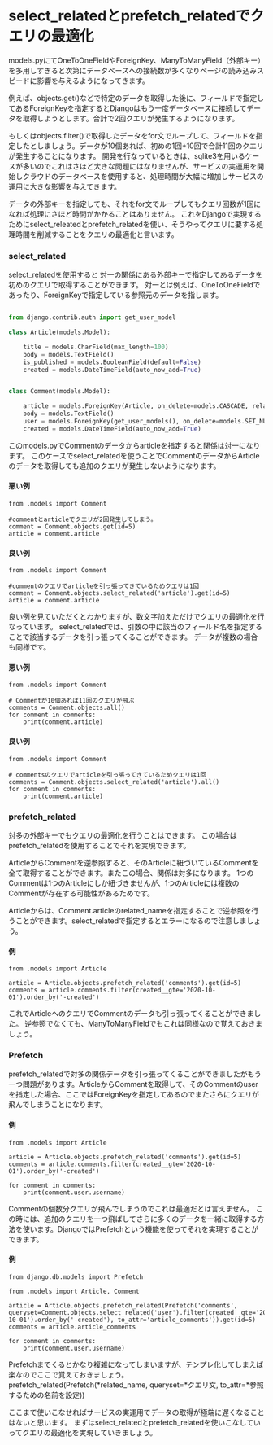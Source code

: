 # select_relatedとprefetch_relatedでクエリの最適化

models.pyにてOneToOneFieldやForeignKey、ManyToManyField（外部キー）を多用しすぎると次第にデータベースへの接続数が多くなりページの読み込みスピードに影響を与えるようになってきます。

例えば、objects.get()などで特定のデータを取得した後に、フィールドで指定してあるForeignKeyを指定するとDjangoはもう一度データベースに接続してデータを取得しようとします。合計で2回クエリが発生するようになります。

もしくはobjects.filter()で取得したデータをfor文でループして、フィールドを指定したとしましょう。データが10個あれば、初めの1回+10回で合計11回のクエリが発生することになります。
開発を行なっているときは、sqlite3を用いるケースが多いのでこれはさほど大きな問題にはなりませんが、サービスの実運用を開始しクラウドのデータベースを使用すると、処理時間が大幅に増加しサービスの運用に大きな影響を与えてきます。

データの外部キーを指定しても、それをfor文でループしてもクエリ回数が1回になれば処理にさほど時間がかかることはありません。
これをDjangoで実現するためにselect_releatedとprefetch_relatedを使い、そうやってクエリに要する処理時間を削減することをクエリの最適化と言います。

### select_related

select_relatedを使用すると 対一の関係にある外部キーで指定してあるデータを初めのクエリで取得することができます。
対一とは例えば、OneToOneFieldであったり、ForeignKeyで指定している参照元のデータを指します。

```python:models.py

from django.contrib.auth import get_user_model

class Article(models.Model):

    title = models.CharField(max_length=100)
    body = models.TextField()
    is_published = models.BooleanField(default=False)
    created = models.DateTimeField(auto_now_add=True)


class Comment(models.Model):

    article = models.ForeignKey(Article, on_delete=models.CASCADE, related_name='comments')
    body = models.TextField()
    user = models.ForeignKey(get_user_models(), on_delete=models.SET_NULL)
    created = models.DateTimeField(auto_now_add=True)
```

このmodels.pyでCommentのデータからarticleを指定すると関係は対一になります。
このケースでselect_relatedを使うことでCommentのデータからArticleのデータを取得しても追加のクエリが発生しないようになります。

#### 悪い例

    from .models import Comment

    #commentとarticleでクエリが2回発生してしまう。
    comment = Comment.objects.get(id=5)
    article = comment.article

#### 良い例

    from .models import Comment

    #commentのクエリでarticleを引っ張ってきているためクエリは1回
    comment = Comment.objects.select_related('article').get(id=5)
    article = comment.article

良い例を見ていただくとわかりますが、数文字加えただけでクエリの最適化を行なっています。
select_relatedでは、引数の中に該当のフィールド名を指定することで該当するデータを引っ張ってくることができます。
データが複数の場合も同様です。

#### 悪い例

    from .models import Comment

    # Commentが10個あれば11回のクエリが飛ぶ
    comments = Comment.objects.all()
    for comment in comments:
        print(comment.article)

#### 良い例

    from .models import Comment

    # commentsのクエリでarticleを引っ張ってきているためクエリは1回
    comments = Comment.objects.select_related('article').all()
    for comment in comments:
        print(comment.article)

### prefetch_related

対多の外部キーでもクエリの最適化を行うことはできます。
この場合はprefetch_relatedを使用することでそれを実現できます。

ArticleからCommentを逆参照すると、そのArticleに紐づいているCommentを全て取得することができます。またこの場合、関係は対多になります。
1つのCommentは1つのArticleにしか紐づきませんが、1つのArticleには複数のCommentが存在する可能性があるためです。

Articleからは、Comment.articleのrelated_nameを指定することで逆参照を行うことができます。select_relatedで指定するとエラーになるので注意しましょう。

#### 例

    from .models import Article

    article = Article.objects.prefetch_related('comments').get(id=5)
    comments = article.comments.filter(created__gte='2020-10-01').order_by('-created')

これでArticleへのクエリでCommentのデータも引っ張ってくることができました。
逆参照でなくても、ManyToManyFieldでもこれは同様なので覚えておきましょう。

### Prefetch

prefetch_relatedで対多の関係データを引っ張ってくることができましたがもう一つ問題があります。ArticleからCommentを取得して、そのCommentのuserを指定した場合、ここではForeignKeyを指定してあるのでまたさらにクエリが飛んでしまうことになります。

#### 例

    from .models import Article

    article = Article.objects.prefetch_related('comments').get(id=5)
    comments = article.comments.filter(created__gte='2020-10-01').order_by('-created')

    for comment in comments:
        print(comment.user.username)

Commentの個数分クエリが飛んでしまうのでこれは最適だとは言えません。
この時には、追加のクエリを一つ飛ばしてさらに多くのデータを一緒に取得する方法を使います。DjangoではPrefetchという機能を使ってそれを実現することができます。

#### 例

    from django.db.models import Prefetch

    from .models import Article, Comment

    article = Article.objects.prefetch_related(Prefetch('comments', queryset=Comment.objects.select_related('user').filter(created__gte='2020-10-01').order_by('-created'), to_attr='article_comments')).get(id=5)
    comments = article.article_comments

    for comment in comments:
        print(comment.user.username)

Prefetchまでくるとかなり複雑になってしまいますが、テンプレ化してしまえば楽なのでここで覚えておきましょう。
prefetch_related(Prefetch(*related_name, queryset=*クエリ文, to_attr=*参照するための名前を設定))

ここまで使いこなせればサービスの実運用でデータの取得が極端に遅くなることはないと思います。
まずはselect_relatedとprefetch_relatedを使いこなしていってクエリの最適化を実現していきましょう。
